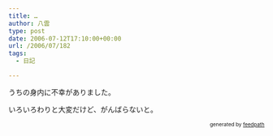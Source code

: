 ```yaml
---
title: …
author: 八雲
type: post
date: 2006-07-12T17:10:00+00:00
url: /2006/07/182
tags:
  - 日記

---
```

うちの身内に不幸がありました。

いろいろわりと大変だけど、がんばらないと。<!--
feedpath info start
-->

<div style="text-align: right; font-size: 10px;">
  &nbsp;&nbsp;<span>generated by <a href="http://feedpath.jp">feedpath</a></span>
</div>

<!--
feedpath info end
-->
